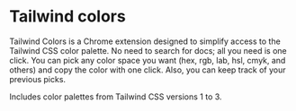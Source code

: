 # Tailwind colors

Tailwind Colors is a Chrome extension designed to simplify access to the Tailwind CSS color palette. No need to search for docs; all you need is one click. You can pick any color space you want (hex, rgb, lab, hsl, cmyk, and others) and copy the color with one click. Also, you can keep track of your previous picks.

Includes color palettes from Tailwind CSS versions 1 to 3.